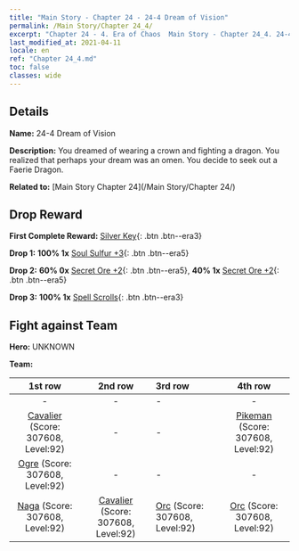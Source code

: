 ```yaml
---
title: "Main Story - Chapter 24 - 24-4 Dream of Vision"
permalink: /Main Story/Chapter 24_4/
excerpt: "Chapter 24 - 4. Era of Chaos  Main Story - Chapter 24_4. 24-4 Dream of Vision"
last_modified_at: 2021-04-11
locale: en
ref: "Chapter 24_4.md"
toc: false
classes: wide
---
```


## Details

 **Name:** 24-4 Dream of Vision

 **Description:** You dreamed of wearing a crown and fighting a dragon. You realized that perhaps your dream was an omen. You decide to seek out a Faerie Dragon.

 **Related to:** [Main Story Chapter 24](/Main Story/Chapter 24/)

## Drop Reward

 **First Complete Reward:** [Silver Key](/Items/con_693/){: .btn .btn--era3}

 **Drop 1:** **100% 1x** [Soul Sulfur +3](/Items/mat_85/){: .btn .btn--era5}

 **Drop 2:** **60% 0x** [Secret Ore +2](/Items/mat_75/){: .btn .btn--era5}, **40% 1x** [Secret Ore +2](/Items/mat_75/){: .btn .btn--era5}

 **Drop 3:** **100% 1x** [Spell Scrolls](/Items/con_694/){: .btn .btn--era3}


## Fight against Team
 **Hero:** UNKNOWN

 **Team:**


  | 1st row | 2nd row | 3rd row | 4th row |
  |:----:|:----:|:----|:----:|
  | - | - | - | - |
  | [Cavalier](/units/Cavalier/) (Score: 307608, Level:92)  | - | - | [Pikeman](/units/Pikeman/) (Score: 307608, Level:92)  |
  | [Ogre](/units/Ogre/) (Score: 307608, Level:92)  | - | - | - |
  | [Naga](/units/Naga/) (Score: 307608, Level:92)  | [Cavalier](/units/Cavalier/) (Score: 307608, Level:92)  | [Orc](/units/Orc/) (Score: 307608, Level:92)  | [Orc](/units/Orc/) (Score: 307608, Level:92)  |


